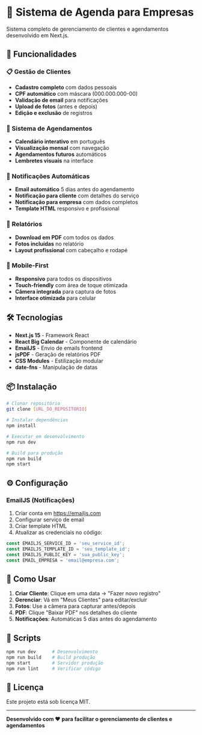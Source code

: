 # 📅 Sistema de Agenda para Empresas

Sistema completo de gerenciamento de clientes e agendamentos desenvolvido em Next.js.

## 🚀 Funcionalidades

### 📋 Gestão de Clientes
- **Cadastro completo** com dados pessoais
- **CPF automático** com máscara (000.000.000-00)
- **Validação de email** para notificações
- **Upload de fotos** (antes e depois)
- **Edição e exclusão** de registros

### 📅 Sistema de Agendamentos
- **Calendário interativo** em português
- **Visualização mensal** com navegação
- **Agendamentos futuros** automáticos
- **Lembretes visuais** na interface

### 📧 Notificações Automáticas
- **Email automático** 5 dias antes do agendamento
- **Notificação para cliente** com detalhes do serviço
- **Notificação para empresa** com dados completos
- **Template HTML** responsivo e profissional

### 📄 Relatórios
- **Download em PDF** com todos os dados
- **Fotos incluídas** no relatório
- **Layout profissional** com cabeçalho e rodapé

### 📱 Mobile-First
- **Responsivo** para todos os dispositivos
- **Touch-friendly** com área de toque otimizada
- **Câmera integrada** para captura de fotos
- **Interface otimizada** para celular

## 🛠️ Tecnologias

- **Next.js 15** - Framework React
- **React Big Calendar** - Componente de calendário
- **EmailJS** - Envio de emails frontend
- **jsPDF** - Geração de relatórios PDF
- **CSS Modules** - Estilização modular
- **date-fns** - Manipulação de datas

## 📦 Instalação

```bash
# Clonar repositório
git clone [URL_DO_REPOSITORIO]

# Instalar dependências
npm install

# Executar em desenvolvimento
npm run dev

# Build para produção
npm run build
npm start
```

## ⚙️ Configuração

### EmailJS (Notificações)
1. Criar conta em https://emailjs.com
2. Configurar serviço de email
3. Criar template HTML
4. Atualizar as credenciais no código:

```javascript
const EMAILJS_SERVICE_ID = 'seu_service_id';
const EMAILJS_TEMPLATE_ID = 'seu_template_id';
const EMAILJS_PUBLIC_KEY = 'sua_public_key';
const EMAIL_EMPRESA = 'email@empresa.com';
```

## 📱 Como Usar

1. **Criar Cliente**: Clique em uma data → "Fazer novo registro"
2. **Gerenciar**: Vá em "Meus Clientes" para editar/excluir
3. **Fotos**: Use a câmera para capturar antes/depois
4. **PDF**: Clique "Baixar PDF" nos detalhes do cliente
5. **Notificações**: Automáticas 5 dias antes do agendamento

## 🔧 Scripts

```bash
npm run dev      # Desenvolvimento
npm run build    # Build produção
npm start        # Servidor produção
npm run lint     # Verificar código
```

## 📝 Licença

Este projeto está sob licença MIT.

---

**Desenvolvido com ❤️ para facilitar o gerenciamento de clientes e agendamentos**
